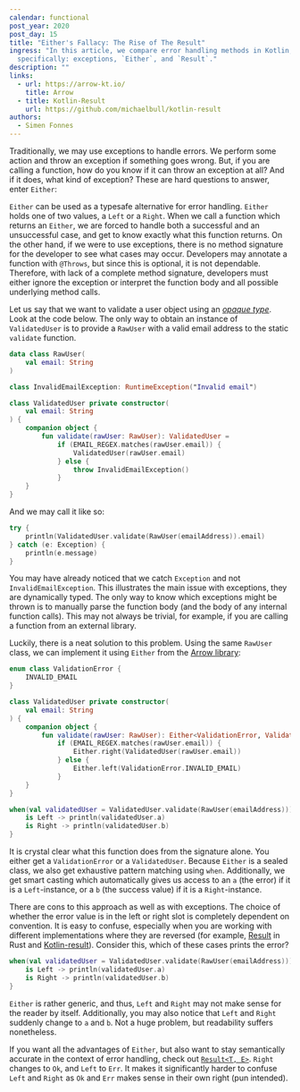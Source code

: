 ```yaml
---
calendar: functional
post_year: 2020
post_day: 15
title: "Either's Fallacy: The Rise of The Result"
ingress: "In this article, we compare error handling methods in Kotlin;
  specifically: exceptions, `Either`, and `Result`."
description: ""
links:
  - url: https://arrow-kt.io/
    title: Arrow
  - title: Kotlin-Result
    url: https://github.com/michaelbull/kotlin-result
authors:
  - Simen Fonnes
---
```

Traditionally, we may use exceptions to handle errors. We perform some action and throw an exception if something goes wrong. But, if you are calling a function, how do you know if it can throw an exception at all? And if it does, what kind of exception? These are hard questions to answer, enter `Either`:

`Either` can be used as a typesafe alternative for error handling. `Either` holds one of two values, a `Left` or a `Right`. When we call a function which returns an `Either`, we are forced to handle both a successful and an unsuccessful case, and get to know exactly what this function returns. On the other hand, if we were to use exceptions, there is no method signature for the developer to see what cases may occur. Developers may annotate a function with `@Throws`, but since this is optional, it is not dependable. Therefore, with lack of a complete method signature, developers must either ignore the exception or interpret the function body and all possible underlying method calls.

Let us say that we want to validate a user object using an [_opaque type_](https://en.wikipedia.org/wiki/Opaque_data_type). Look at the code below. The only way to obtain an instance of `ValidatedUser` is to provide a `RawUser` with a valid email address to the static `validate` function.

```kotlin
data class RawUser(
    val email: String
)

class InvalidEmailException: RuntimeException("Invalid email")

class ValidatedUser private constructor(
    val email: String
) {
    companion object {
        fun validate(rawUser: RawUser): ValidatedUser =
            if (EMAIL_REGEX.matches(rawUser.email)) {
                ValidatedUser(rawUser.email)
            } else {
                throw InvalidEmailException()
            }
    }
}
```

And we may call it like so:

```kotlin
try {
    println(ValidatedUser.validate(RawUser(emailAddress)).email)
} catch (e: Exception) {
    println(e.message)
}
```

You may have already noticed that we catch `Exception` and not `InvalidEmailException`. This illustrates the main issue with exceptions, they are dynamically typed. The only way to know which exceptions might be thrown is to manually parse the function body (and the body of any internal function calls). This may not always be trivial, for example, if you are calling a function from an external library.

Luckily, there is a neat solution to this problem. Using the same `RawUser` class, we can implement it using `Either` from the [Arrow library](https://arrow-kt.io/docs/apidocs/arrow-core-data/arrow.core/-either/):

```kotlin
enum class ValidationError {
    INVALID_EMAIL
}

class ValidatedUser private constructor(
    val email: String
) {
    companion object {
        fun validate(rawUser: RawUser): Either<ValidationError, ValidatedUser> =
            if (EMAIL_REGEX.matches(rawUser.email)) {
                Either.right(ValidatedUser(rawUser.email))
            } else {
                Either.left(ValidationError.INVALID_EMAIL)
            }
    }
}

when(val validatedUser = ValidatedUser.validate(RawUser(emailAddress))) {
    is Left -> println(validatedUser.a)
    is Right -> println(validatedUser.b)
}
```

It is crystal clear what this function does from the signature alone. You either get a `ValidationError` or a `ValidatedUser`. Because `Either` is a sealed class, we also get exhaustive pattern matching using `when`. Additionally, we get smart casting which automatically gives us access to an `a` (the error) if it is a `Left`-instance, or a `b` (the success value) if it is a `Right`-instance.

There are cons to this approach as well as with exceptions. The choice of whether the error value is in the left or right slot is completely dependent on convention. It is easy to confuse, especially when you are working with different implementations where they are reversed (for example, [Result](https://doc.rust-lang.org/std/result/) in Rust and [Kotlin-result](https://github.com/michaelbull/kotlin-result)). Consider this, which of these cases prints the error?

```kotlin
when(val validatedUser = ValidatedUser.validate(RawUser(emailAddress))) {
    is Left -> println(validatedUser.a)
    is Right -> println(validatedUser.b)
}
```

`Either` is rather generic, and thus, `Left` and `Right` may not make sense for the reader by itself. Additionally, you may also notice that `Left` and `Right` suddenly change to `a` and `b`. Not a huge problem, but readability suffers nonetheless. 

If you want all the advantages of `Either`, but also want to stay semantically accurate in the context of error handling, check out [`Result<T, E>`](https://github.com/michaelbull/kotlin-result). `Right` changes to `Ok`, and `Left` to `Err`. It makes it significantly harder to confuse `Left` and `Right` as `Ok` and `Err` makes sense in their own right (pun intended).
